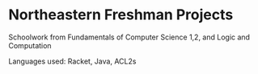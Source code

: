 # Northeastern Freshman Projects

Schoolwork from Fundamentals of Computer Science 1,2, and Logic and Computation

Languages used: Racket, Java, ACL2s
